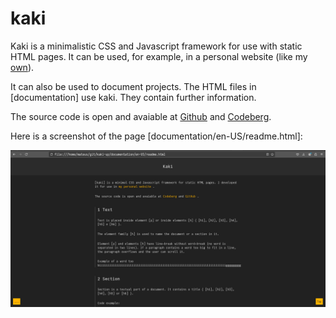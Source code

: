 # kaki

Kaki is a minimalistic CSS and Javascript framework for use with static HTML pages. It can be used, for example, in a personal website (like my [own](https://kalamado.codeberg.page/)).

It can also be used to document projects. The HTML files in [documentation] use kaki. They contain further information.

The source code is open and avaiable at [Github](https://codeberg.org/kalamado/kaki) and [Codeberg](https://codeberg.org/kalamado/kaki).

Here is a screenshot of the page [documentation/en-US/readme.html]:

![](screenshot.png)